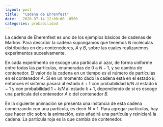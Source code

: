 ```yaml
---
layout: post
title:  "Cadena de Ehrenfest"
date:   2020-07-14 12:00:00 -0500
categories: probabilidad
---
```


La cadena de Eherenfest es uno de los ejemplos básicos de cadenas de Markov. Para describir la cadena supongamos que tenemos $N$ moléculas distribuidas en dos contenedores, $A$ y $B$, sobre las cuales realizaremos experimentos sucesivamente.

En cada experimento se escoge una partícula al azar, de forma uniforme entre todas las partículas, enumeradas de $0$ a $N-1$, y se cambia de contenedor. El valor de la cadena en un tiempo es el número de partículas en el contenedor $A$. Si en un momento dado la cadena está en el estado $k$, entonces el sistema pasará al estado $k+1$ con probabilidad $k/N$ al estado $k-1$ y con probabilidad $1 - k/N$ al estado $k+1$, dependiendo de si es escoge una partícula del contenedor $A$ o del contenedor $B$.

En la siguiente animación se presenta una instancia de esta cadena comenzando con una partícula, es decir $N = 1$. Para agregar partículas, hay que hacer clic sobre la animación, esto añadirá una partícula y reiniciará la cadena. La partícula roja es la que cambia de contenedor.

<canvas data-src="/sketches/ehren/ehrenfest.pde"></canvas>
